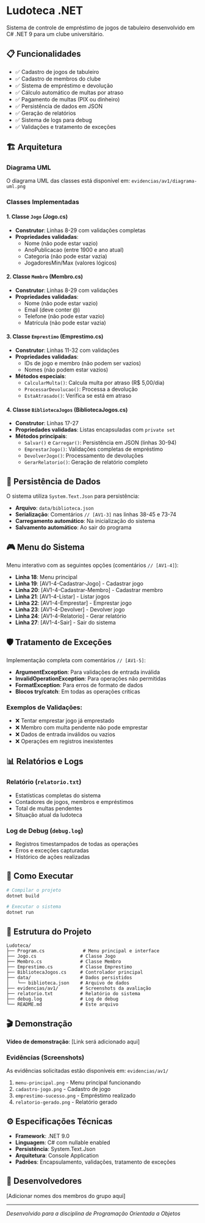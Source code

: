 # Ludoteca .NET

Sistema de controle de empréstimo de jogos de tabuleiro desenvolvido em C# .NET 9 para um clube universitário.

## 📋 Funcionalidades

- ✅ Cadastro de jogos de tabuleiro
- ✅ Cadastro de membros do clube
- ✅ Sistema de empréstimo e devolução
- ✅ Cálculo automático de multas por atraso
- ✅ Pagamento de multas (PIX ou dinheiro)
- ✅ Persistência de dados em JSON
- ✅ Geração de relatórios
- ✅ Sistema de logs para debug
- ✅ Validações e tratamento de exceções

## 🏗️ Arquitetura

### Diagrama UML
O diagrama UML das classes está disponível em: `evidencias/av1/diagrama-uml.png`

### Classes Implementadas

#### 1. Classe `Jogo` (Jogo.cs)
- **Construtor**: Linhas 8-29 com validações completas
- **Propriedades validadas**: 
  - Nome (não pode estar vazio)
  - AnoPublicacao (entre 1900 e ano atual)
  - Categoria (não pode estar vazia)
  - JogadoresMin/Max (valores lógicos)

#### 2. Classe `Membro` (Membro.cs)
- **Construtor**: Linhas 8-29 com validações
- **Propriedades validadas**:
  - Nome (não pode estar vazio)
  - Email (deve conter @)
  - Telefone (não pode estar vazio)
  - Matrícula (não pode estar vazia)

#### 3. Classe `Emprestimo` (Emprestimo.cs)
- **Construtor**: Linhas 11-32 com validações
- **Propriedades validadas**:
  - IDs de jogo e membro (não podem ser vazios)
  - Nomes (não podem estar vazios)
- **Métodos especiais**:
  - `CalcularMulta()`: Calcula multa por atraso (R$ 5,00/dia)
  - `ProcessarDevolucao()`: Processa a devolução
  - `EstaAtrasado()`: Verifica se está em atraso

#### 4. Classe `BibliotecaJogos` (BibliotecaJogos.cs)
- **Construtor**: Linhas 17-27
- **Propriedades validadas**: Listas encapsuladas com `private set`
- **Métodos principais**:
  - `Salvar()` e `Carregar()`: Persistência em JSON (linhas 30-94)
  - `EmprestarJogo()`: Validações completas de empréstimo
  - `DevolverJogo()`: Processamento de devoluções
  - `GerarRelatorio()`: Geração de relatório completo

## 💾 Persistência de Dados

O sistema utiliza `System.Text.Json` para persistência:
- **Arquivo**: `data/biblioteca.json`
- **Serialização**: Comentários `// [AV1-3]` nas linhas 38-45 e 73-74
- **Carregamento automático**: Na inicialização do sistema
- **Salvamento automático**: Ao sair do programa

## 🎮 Menu do Sistema

Menu interativo com as seguintes opções (comentários `// [AV1-4]`):
- **Linha 18**: Menu principal
- **Linha 19**: [AV1-4-Cadastrar-Jogo] - Cadastrar jogo
- **Linha 20**: [AV1-4-Cadastrar-Membro] - Cadastrar membro  
- **Linha 21**: [AV1-4-Listar] - Listar jogos
- **Linha 22**: [AV1-4-Emprestar] - Emprestar jogo
- **Linha 23**: [AV1-4-Devolver] - Devolver jogo
- **Linha 24**: [AV1-4-Relatorio] - Gerar relatório
- **Linha 27**: [AV1-4-Sair] - Sair do sistema

## 🛡️ Tratamento de Exceções

Implementação completa com comentários `// [AV1-5]`:
- **ArgumentException**: Para validações de entrada inválida
- **InvalidOperationException**: Para operações não permitidas
- **FormatException**: Para erros de formato de dados
- **Blocos try/catch**: Em todas as operações críticas

### Exemplos de Validações:
- ❌ Tentar emprestar jogo já emprestado
- ❌ Membro com multa pendente não pode emprestar
- ❌ Dados de entrada inválidos ou vazios
- ❌ Operações em registros inexistentes

## 📊 Relatórios e Logs

### Relatório (`relatorio.txt`)
- Estatísticas completas do sistema
- Contadores de jogos, membros e empréstimos
- Total de multas pendentes
- Situação atual da ludoteca

### Log de Debug (`debug.log`)
- Registros timestampados de todas as operações
- Erros e exceções capturadas
- Histórico de ações realizadas

## 🚀 Como Executar

```bash
# Compilar o projeto
dotnet build

# Executar o sistema
dotnet run
```

## 📁 Estrutura do Projeto

```
Ludoteca/
├── Program.cs              # Menu principal e interface
├── Jogo.cs                # Classe Jogo
├── Membro.cs              # Classe Membro
├── Emprestimo.cs          # Classe Emprestimo
├── BibliotecaJogos.cs     # Controlador principal
├── data/                  # Dados persistidos
│   └── biblioteca.json    # Arquivo de dados
├── evidencias/av1/        # Screenshots da avaliação
├── relatorio.txt          # Relatório do sistema
├── debug.log              # Log de debug
└── README.md              # Este arquivo
```

## 🎬 Demonstração

**Vídeo de demonstração**: [Link será adicionado aqui]

### Evidências (Screenshots)
As evidências solicitadas estão disponíveis em: `evidencias/av1/`
1. `menu-principal.png` - Menu principal funcionando
2. `cadastro-jogo.png` - Cadastro de jogo
3. `emprestimo-sucesso.png` - Empréstimo realizado
4. `relatorio-gerado.png` - Relatório gerado

## ⚙️ Especificações Técnicas

- **Framework**: .NET 9.0
- **Linguagem**: C# com nullable enabled
- **Persistência**: System.Text.Json
- **Arquitetura**: Console Application
- **Padrões**: Encapsulamento, validações, tratamento de exceções

## 👥 Desenvolvedores

[Adicionar nomes dos membros do grupo aqui]

---

*Desenvolvido para a disciplina de Programação Orientada a Objetos*